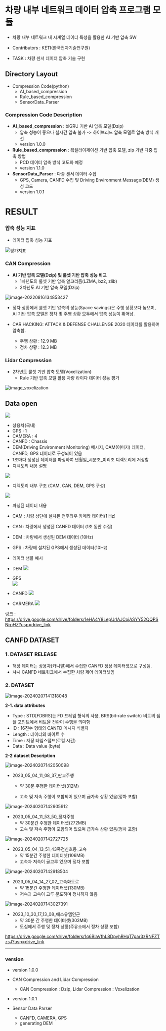 # 차량 내부 네트워크 데이터 압축 프로그램 모듈

- 차량 내부 네트워크 내 시계열 데이터 특성을 활용한 AI 기반 압축 SW

- Contributors : KETI(한국전자기술연구원)
- TASK : 차량 센서 데이터 압축 기술 구현



## Directory Layout

- Compression Code(python)
  - AI_based_compression
  - Rule_based_compression
  - SensorData_Parser


### Compression Code Description

- **AI_based_compression** : biGRU 기반 AI 압축 모델(Dzip)
  - 압축 성능이 좋으나 실시간 압축 불가 -> 하이브리드 압축 모델로 압축 방식 개선
  - version 1.0.0
- **Rule_based_compression** : 복셀라이제이션 기반 압축 모델, zip 기반 다중 압축 방법
  - PCD 데이터 압축 방식 고도화 예정
  - version 1.1.0
- **SensorData_Parser** : 다종 센서 데이터 수집 
  - GPS, Camera, CANFD 수집 및 Driving Environment Message(DEM) 생성 코드
  - version 1.0.1



# RESULT

### 압축 성능 지표

- 데이터 압축 성능 지표

 ![평가지표](README.assets/Space_saving.JPG)



### CAN Compression

- **AI 기반 압축 모델(Dzip) 및 룰셋 기반 압축 성능 비교**
  - 1차년도의 룰셋 기반 압축 알고리즘(LZMA, bz2, zlib)
  - 2차년도 AI 기반 압축 모델(Dzip)


![image-20220816134853427](README.assets/image-20220816134853427.png)


- 정차 상황에서 룰셋 기반 압축의 성능(Space savings)은 주행 상황보다 높으며, AI 기반 압축 모델은 정차 및 주행 상황 모두에서 압축 성능이 뛰어남. 
- CAR HACKING: ATTACK & DEFENSE CHALLENGE 2020 데이터를 활용하여 압축함.

  - 주행 상황 : 12.9 MB
  - 정차 상황 : 12.3 MB





### Lidar Compression

- 2차년도 룰셋 기반 압축 모델(Voxelization)
  - Rule 기반 압축 모델 활용 차량 라이다 데이터 성능 평가


![image_voxelization](README.assets/voxelization_result.png)



## Data open
![](README.assets/data_img.PNG)

- 상용차(국내)
- GPS : 1
- CAMERA : 4
- CANFD : Chassis
- DEM(Driving Environment Monitoring) 메시지, CAM(이미지) 데이터, CANFD, GPS 데이터로 구성되어 있음
- 1초마다 생성된 데이터를 파싱하여 년월일_시분초_미리초 디렉토리에 저장함
- 디렉토리 내용 설명


![](README.assets/data_tree.png)


- 디렉토리 내부 구조 (CAM, CAN, DEM, GPS 구성)

![](README.assets/data_tree2.png)

- 파싱된 데이터 내용
- CAM : 차량 상단에 설치된 전후좌우 카메라 데이터(1 Hz)
- CAN : 차량에서 생성된 CANFD 데이터 (1초 동안 수집)
- DEM : 차량에서 생성된 DEM 데이터 (10Hz)
- GPS : 차량에 설치된 GPS에서 생성된 데이터(10Hz)
- 데이터 샘플 예시



- DEM
![](README.assets/dem_img.png)


- GPS                      
![](README.assets/gps_img.png)


- CANFD
![](README.assets/can_img.png)


- CARMERA
![](README.assets/cam01.jpg)


링크 : https://drive.google.com/drive/folders/1eHA4Y8LepUrlAJCojASYY52QQPSNrpHZ?usp=drive_link


## CANFD DATASET

### 1. DATASET RELEASE

- 해당 데이터는 상용차(카니발)에서 수집한 CANFD 정상 데이터셋으로 구성됨.
- 샤시 CANFD 네트워크에서 수집한 차량 제어 데이터셋임

### 2. DATASET

![image-20240207141318048](README.assets/image-20240207141318048.png)

**2-1. data attributes** 

- Type : STD[FDBRS]는 FD 프레임 형식의 사용,  BRS(bit-rate switch) 비트의 샘플 포인트에서 비트율 전환이 수행을 의미함
- ID : 16진수 형태의 CANFD 메시지 식별자
- Length : 데이터의 바이트 수
- Time : 저장 타임스탬프(로컬 시간)
- Data : Data value (byte)



**2-2** **dataset Description**

![image-20240207142050098](README.assets/image-20240207142050098.png)

- 2023_05_04_11_08_37_판교주행

  - 약 30분 주행한 데이터셋(312M)

  - 고속 및 저속 주행이 포함되어 있으며 급가속 상황 있음(정차 포함)



![image-20240207142605912](README.assets/image-20240207142605912.png)

- 2023_05_04_11_53_50_정자주행
  - 약 30분간 주행한 데이터셋(272MB)
  - 고속 및 저속 주행이 포함되어 있으며 급가속 상황 있음(정차 포함)



![image-20240207142727725](README.assets/image-20240207142727725.png)



- 2023_05_04_13_51_43죽전신호등_고속
  - 약 15분간 주행한 데이터셋(106MB)
  - 고속과 저속이 골고루 있으며 정차 포함



![image-20240207142918504](README.assets/image-20240207142918504.png)



- 2023_05_04_14_27_02_고속화도로
  - 약 15분간 주행한 데이터셋(130MB)
  - 저속과 고속이 고루 분포하며 정차하지 않음



![image-20240207143027391](README.assets/image-20240207143027391.png)

- 2023_10_30_17_13_08_에스유엠인근
  - 약 30분 간 주행한 데이터셋(302MB)
  - 도심에서 주행 및 정차 상황(주유소에서 정차 상황 포함)

https://drive.google.com/drive/folders/1q6BlaVfhL8DpyhRHqT7par3zRNFZTzsJ?usp=drive_link



------------------------------------



### version
- version 1.0.0

- CAN Compression and Lidar Compression
   - CAN Compression : Dzip, Lidar Compression : Voxelization
- version 1.0.1

- Sensor Data Parser
   - CANFD, CAMERA, GPS
   - generating DEM
   




